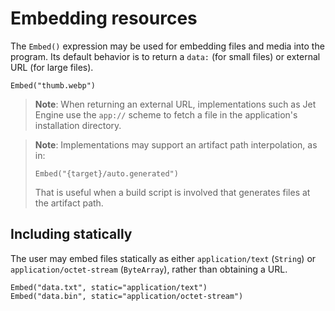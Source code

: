 # Embedding resources

The `Embed()` expression may be used for embedding files and media into the program. Its default behavior is to return a `data:` (for small files) or external URL (for large files).

```
Embed("thumb.webp")
```

> **Note**: When returning an external URL, implementations such as Jet Engine use the `app://` scheme to fetch a file in the application's installation directory.

<blockquote>

**Note**: Implementations may support an artifact path interpolation, as in:

```
Embed("{target}/auto.generated")
```

That is useful when a build script is involved that generates files at the artifact path.

</blockquote>

## Including statically

The user may embed files statically as either `application/text` (`String`) or `application/octet-stream` (`ByteArray`), rather than obtaining a URL.

```
Embed("data.txt", static="application/text")
Embed("data.bin", static="application/octet-stream")
```